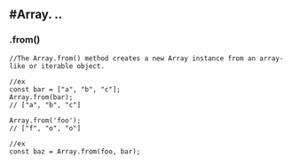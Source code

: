 #Array. ..
----------




### .from()
```
//The Array.from() method creates a new Array instance from an array-like or iterable object.

//ex
const bar = ["a", "b", "c"];
Array.from(bar);
// ["a", "b", "c"]

Array.from('foo');
// ["f", "o", "o"]

//ex
const baz = Array.from(foo, bar);



```

